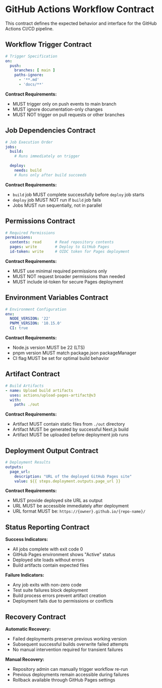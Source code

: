 # GitHub Actions Workflow Contract

This contract defines the expected behavior and interface for the GitHub Actions CI/CD pipeline.

## Workflow Trigger Contract

```yaml
# Trigger Specification
on:
  push:
    branches: [ main ]
    paths-ignore:
      - '**.md'
      - 'docs/**'
```

**Contract Requirements:**
- MUST trigger only on push events to main branch
- MUST ignore documentation-only changes
- MUST NOT trigger on pull requests or other branches

## Job Dependencies Contract

```yaml
# Job Execution Order
jobs:
  build:
    # Runs immediately on trigger
  
  deploy:
    needs: build
    # Runs only after build succeeds
```

**Contract Requirements:**
- `build` job MUST complete successfully before `deploy` job starts
- `deploy` job MUST NOT run if `build` job fails
- Jobs MUST run sequentially, not in parallel

## Permissions Contract

```yaml
# Required Permissions
permissions:
  contents: read      # Read repository contents
  pages: write        # Deploy to GitHub Pages  
  id-token: write     # OIDC token for Pages deployment
```

**Contract Requirements:**
- MUST use minimal required permissions only
- MUST NOT request broader permissions than needed
- MUST include id-token for secure Pages deployment

## Environment Variables Contract

```yaml
# Environment Configuration
env:
  NODE_VERSION: '22'
  PNPM_VERSION: '10.15.0'
  CI: true
```

**Contract Requirements:**
- Node.js version MUST be 22 (LTS)
- pnpm version MUST match package.json packageManager
- CI flag MUST be set for optimal build behavior

## Artifact Contract

```yaml
# Build Artifacts
- name: Upload build artifacts
  uses: actions/upload-pages-artifact@v3
  with:
    path: ./out
```

**Contract Requirements:**
- Artifact MUST contain static files from `./out` directory
- Artifact MUST be generated by successful Next.js build
- Artifact MUST be uploaded before deployment job runs

## Deployment Output Contract

```yaml
# Deployment Results
outputs:
  page_url:
    description: "URL of the deployed GitHub Pages site"
    value: ${{ steps.deployment.outputs.page_url }}
```

**Contract Requirements:**
- MUST provide deployed site URL as output
- URL MUST be accessible immediately after deployment
- URL format MUST be: `https://{owner}.github.io/{repo-name}/`

## Status Reporting Contract

**Success Indicators:**
- All jobs complete with exit code 0
- GitHub Pages environment shows "Active" status
- Deployed site loads without errors
- Build artifacts contain expected files

**Failure Indicators:**
- Any job exits with non-zero code
- Test suite failures block deployment
- Build process errors prevent artifact creation
- Deployment fails due to permissions or conflicts

## Recovery Contract

**Automatic Recovery:**
- Failed deployments preserve previous working version
- Subsequent successful builds overwrite failed attempts
- No manual intervention required for transient failures

**Manual Recovery:**
- Repository admin can manually trigger workflow re-run
- Previous deployments remain accessible during failures
- Rollback available through GitHub Pages settings